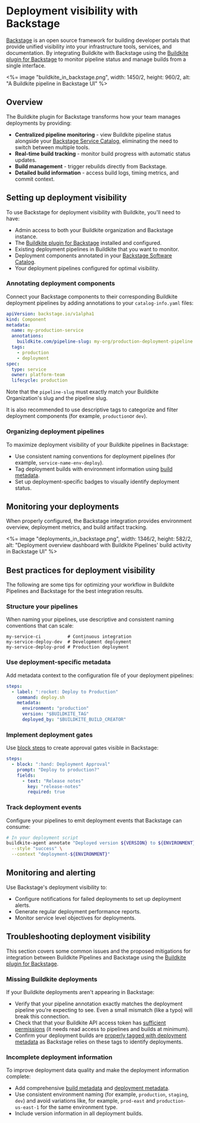 # Deployment visibility with Backstage

[Backstage](https://backstage.io/) is an open source framework for building developer portals that provide unified visibility into your infrastructure tools, services, and documentation. By integrating Buildkite with Backstage using the [Buildkite plugin for Backstage](https://github.com/buildkite/backstage-plugin) to monitor pipeline status and manage builds from a single interface.

<%= image "buildkite_in_backstage.png", width: 1450/2, height: 960/2, alt: "A Buildkite pipeline in Backstage UI" %>

## Overview

The Buildkite plugin for Backstage transforms how your team manages deployments by providing:

- **Centralized pipeline monitoring** - view Buildkite pipeline status alongside your [Backstage Service Catalog](https://backstage.io/docs/features/software-catalog/), eliminating the need to switch between multiple tools.
- **Real-time build tracking** - monitor build progress with automatic status updates.
- **Build management** - trigger rebuilds directly from Backstage.
- **Detailed build information** - access build logs, timing metrics, and commit context.

## Setting up deployment visibility

To use Backstage for deployment visibility with Buildkite, you'll need to have:

- Admin access to both your Buildkite organization and Backstage instance.
- The [Buildkite plugin for Backstage](/docs/pipelines/integrations/other/backstage) installed and configured.
- Existing deployment pipelines in Buildkite that you want to monitor.
- Deployment components annotated in your [Backstage Software Catalog](https://backstage.io/docs/features/software-catalog/).
- Your deployment pipelines configured for optimal visibility.

### Annotating deployment components

Connect your Backstage components to their corresponding Buildkite deployment pipelines by adding annotations to your `catalog-info.yaml` files:

```yaml
apiVersion: backstage.io/v1alpha1
kind: Component
metadata:
  name: my-production-service
  annotations:
    buildkite.com/pipeline-slug: my-org/production-deployment-pipeline
  tags:
    - production
    - deployment
spec:
  type: service
  owner: platform-team
  lifecycle: production
```
Note that the `pipeline-slug` must exactly match your Buildkite Organization's slug and the pipeline slug.

It is also recommended to use descriptive tags to categorize and filter deployment components (for example, `production`or `dev`).

### Organizing deployment pipelines

To maximize deployment visibility of your Buildkite pipelines in Backstage:

- Use consistent naming conventions for deployment pipelines (for example, `service-name-env-deploy`).
- Tag deployment builds with environment information using [build metadata](/docs/pipelines/configure/build-meta-data).
- Set up deployment-specific badges to visually identify deployment status.

## Monitoring your deployments

When properly configured, the Backstage integration provides environment overview, deployment metrics, and build artifact tracking.

<%= image "deployments_in_backstage.png", width: 1346/2, height: 582/2, alt: "Deployment overview dashboard with Buildkite Pipelines' build activity in Backstage UI" %>

## Best practices for deployment visibility

The following are some tips for optimizing your workflow in Buildkite Pipelines and Backstage for the best integration results.

### Structure your pipelines

When naming your pipelines, use descriptive and consistent naming conventions that can scale:

```
my-service-ci          # Continuous integration
my-service-deploy-dev  # Development deployment
my-service-deploy-prod # Production deployment
```

### Use deployment-specific metadata

Add metadata context to the configuration file of your deployment pipelines:

```yaml
steps:
  - label: ":rocket: Deploy to Production"
    command: deploy.sh
    metadata:
      environment: "production"
      version: "$BUILDKITE_TAG"
      deployed_by: "$BUILDKITE_BUILD_CREATOR"
```

### Implement deployment gates

Use [block steps](/docs/pipelines/configure/step-types/block-step) to create approval gates visible in Backstage:

```yaml
steps:
  - block: ":hand: Deployment Approval"
    prompt: "Deploy to production?"
    fields:
      - text: "Release notes"
        key: "release-notes"
        required: true
```

### Track deployment events

Configure your pipelines to emit deployment events that Backstage can consume:

```bash
# In your deployment script
buildkite-agent annotate "Deployed version ${VERSION} to ${ENVIRONMENT}" \
  --style "success" \
  --context "deployment-${ENVIRONMENT}"
```

## Monitoring and alerting

Use Backstage's deployment visibility to:

- Configure notifications for failed deployments to set up deployment alerts.
- Generate regular deployment performance reports.
- Monitor service level objectives for deployments.

## Troubleshooting deployment visibility

This section covers some common issues and the proposed mitigations for integration between Buildkite Pipelines and Backstage using the [Buildkite plugin for Backstage](/docs/pipelines/integrations/other/backstage).

### Missing Buildkite deployments

If your Buildkite deployments aren't appearing in Backstage:

- Verify that your pipeline annotation exactly matches the deployment pipeline you're expecting to see. Even a small mismatch (like a typo) will break this connection.
- Check that that your Buildkite API access token has [sufficient permissions](/docs/apis/managing-api-tokens#token-scopes) (it needs read access to pipelines and builds at minimum).
- Confirm your deployment builds are [properly tagged with deployment metadata](/docs/pipelines/deployments/best-practices-fordeployment-visibility#use-deployment-specific-metadata) as Backstage relies on these tags to identify deployments.

### Incomplete deployment information

To improve deployment data quality and make the deployment information complete:

- Add comprehensive [build metadata](/docs/pipelines/configure/build-meta-data#setting-data) and [deployment metadata](/docs/pipelines/deployments/best-practices-fordeployment-visibility#use-deployment-specific-metadata).
- Use consistent environment naming (for example, `production`, `staging`, `dev`) and avoid variations like, for example, `prod-east` and `production-us-east-1` for the same environment type.
- Include version information in all deployment builds.

